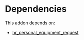 # Dependencies

This addon depends on:

- [hr_personal_equipment_request](https://github.com/bringout/oca-technical)
